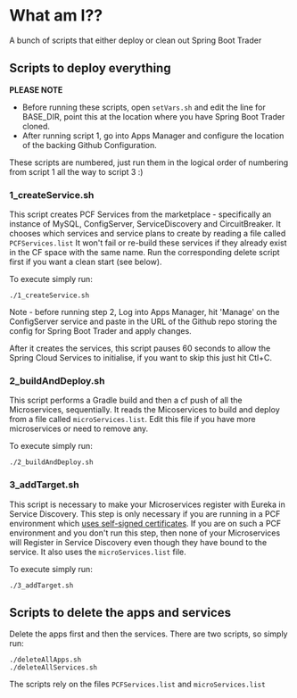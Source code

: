 # What am I??
A bunch of scripts that either deploy or clean out Spring Boot Trader

## Scripts to deploy everything
**PLEASE NOTE**
* Before running these scripts, open ```setVars.sh``` and edit the line for BASE_DIR, point this at the location where you have Spring Boot Trader cloned. 
* After running script 1, go into Apps Manager and configure the location of the backing Github Configuration.

These scripts are numbered, just run them in the logical order of numbering from script 1 all the way to script 3 :)

### 1_createService.sh
This script creates PCF Services from the marketplace - specifically an instance of MySQL, ConfigServer, ServiceDiscovery and CircuitBreaker. It chooses which services and service plans to create by reading a file called ```PCFServices.list```
It won't fail or re-build these services if they already exist in the CF space with the same name. Run the corresponding delete script first if you want a clean start (see below).

To execute simply run:

``` ./1_createService.sh ```

Note - before running step 2, Log into Apps Manager, hit 'Manage' on the ConfigServer service and paste in the URL of the Github repo storing the config for Spring Boot Trader and apply changes.

After it creates the services, this script pauses 60 seconds to allow the Spring Cloud Services to initialise, if you want to skip this just hit Ctl+C.

### 2_buildAndDeploy.sh
This script performs a Gradle build and then a cf push of all the Microservices, sequentially. It reads the Micoservices to build and deploy from a file called ```microServices.list```. Edit this file if you have more microservices or need to remove any.

To execute simply run:

``` ./2_buildAndDeploy.sh ```

### 3_addTarget.sh
This script is necessary to make your Microservices register with Eureka in Service Discovery. This step is only necessary if you are running in a PCF environment which <a href="https://docs.pivotal.io/spring-cloud-services/service-registry/writing-client-applications.html" target="_blank">uses self-signed certificates</a>. If you are on such a PCF environment and you don't run this step, then none of your Microservices will Register in Service Discovery even though they have bound to the service. It also uses the ```microServices.list``` file.

To execute simply run:

``` ./3_addTarget.sh ```

## Scripts to delete the apps and services

Delete the apps first and then the services. There are two scripts, so simply run:

```
./deleteAllApps.sh
./deleteAllServices.sh
```

The scripts rely on the files ```PCFServices.list``` and ```microServices.list```
